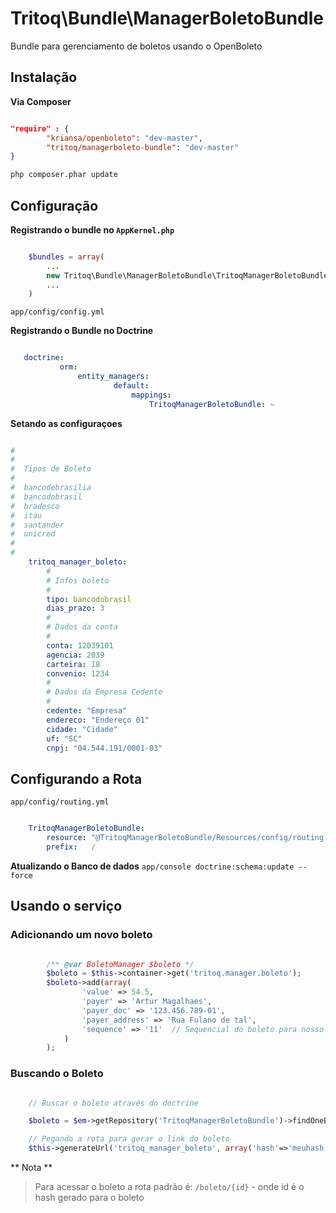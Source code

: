 Tritoq\Bundle\ManagerBoletoBundle
==================================

Bundle para gerenciamento de boletos usando o OpenBoleto

## Instalação


**Via Composer**

```json

"require" : {
        "kriansa/openboleto": "dev-master",
        "tritoq/managerboleto-bundle": "dev-master"
}

```

```bash
php composer.phar update
```

## Configuração


**Registrando o bundle no `AppKernel.php`**


```php

    $bundles = array(
        ...
        new Tritoq\Bundle\ManagerBoletoBundle\TritoqManagerBoletoBundle(),
        ...
    )

```
`app/config/config.yml`

**Registrando o Bundle no Doctrine**

 ```yaml

    doctrine:
            orm:
                entity_managers:
                        default:
                            mappings:
                                TritoqManagerBoletoBundle: ~

 ```

**Setando as configuraçoes**

```yaml

#
#
#  Tipos de Boleto
#
#  bancodebrasilia
#  bancodobrasil
#  bradesco
#  itau
#  santander
#  unicred
#
#
    tritoq_manager_boleto:
        #
        # Infos boleto
        #
        tipo: bancodobrasil
        dias_prazo: 3
        #
        # Dados da conta
        #
        conta: 12039101
        agencia: 2039
        carteira: 18
        convenio: 1234
        #
        # Dados da Empresa Cedente
        #
        cedente: "Empresa"
        endereco: "Endereço 01"
        cidade: "Cidade"
        uf: "SC"
        cnpj: "04.544.191/0001-03"
```

## Configurando a Rota

`app/config/routing.yml`

```yaml

    TritoqManagerBoletoBundle:
        resource: "@TritoqManagerBoletoBundle/Resources/config/routing.yml"
        prefix:   /

```

**Atualizando o Banco de dados**
`app/console doctrine:schema:update --force`

## Usando o serviço


### Adicionando um novo boleto

```php

        /** @var BoletoManager $boleto */
        $boleto = $this->container->get('tritoq.manager.boleto');
        $boleto->add(array(
                'value' => 54.5,
                'payer' => 'Artur Magalhaes',
                'payer_doc' => '123.456.789-01',
                'payer_address' => 'Rua Fulano de tal',
                'sequence' => '11'  // Sequencial do boleto para nosso numero
            )
        );
```


### Buscando o Boleto

```php

    // Buscar o boleto através do doctrine

    $boleto = $em->getRepository('TritoqManagerBoletoBundle')->findOneById(1);

    // Pegando a rota para gerar o link do boleto
    $this->generateUrl('tritoq_manager_boleto', array('hash'=>'meuhash'));


```

** Nota **
> Para acessar o boleto a rota padrão é: `/boleto/{id}` - onde id é o hash gerado para o boleto